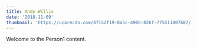 ```yaml
---
title: Andy Willis
date: '2018-11-09'
thumbnail: 'https://ucarecdn.com/47152f19-8a5c-490b-826f-775511807687/'
---
```


Welcome to the Person1 content.

